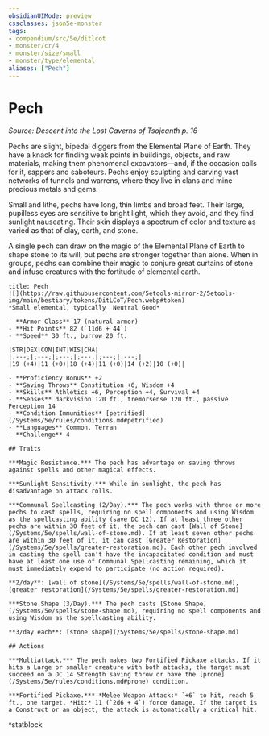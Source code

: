 ```yaml
---
obsidianUIMode: preview
cssclasses: json5e-monster
tags:
- compendium/src/5e/ditlcot
- monster/cr/4
- monster/size/small
- monster/type/elemental
aliases: ["Pech"]
---
```

# Pech
*Source: Descent into the Lost Caverns of Tsojcanth p. 16*  

Pechs are slight, bipedal diggers from the Elemental Plane of Earth. They have a knack for finding weak points in buildings, objects, and raw materials, making them phenomenal excavators—and, if the occasion calls for it, sappers and saboteurs. Pechs enjoy sculpting and carving vast networks of tunnels and warrens, where they live in clans and mine precious metals and gems.

Small and lithe, pechs have long, thin limbs and broad feet. Their large, pupilless eyes are sensitive to bright light, which they avoid, and they find sunlight nauseating. Their skin displays a spectrum of color and texture as varied as that of clay, earth, and stone.

A single pech can draw on the magic of the Elemental Plane of Earth to shape stone to its will, but pechs are stronger together than alone. When in groups, pechs can combine their magic to conjure great curtains of stone and infuse creatures with the fortitude of elemental earth.

```ad-statblock
title: Pech
![](https://raw.githubusercontent.com/5etools-mirror-2/5etools-img/main/bestiary/tokens/DitLCoT/Pech.webp#token)
*Small elemental, typically  Neutral Good*

- **Armor Class** 17 (natural armor)
- **Hit Points** 82 (`11d6 + 44`)
- **Speed** 30 ft., burrow 20 ft.

|STR|DEX|CON|INT|WIS|CHA|
|:---:|:---:|:---:|:---:|:---:|:---:|
|19 (+4)|11 (+0)|18 (+4)|11 (+0)|14 (+2)|10 (+0)|

- **Proficiency Bonus** +2
- **Saving Throws** Constitution +6, Wisdom +4
- **Skills** Athletics +6, Perception +4, Survival +4
- **Senses** darkvision 120 ft., tremorsense 120 ft., passive Perception 14
- **Condition Immunities** [petrified](/Systems/5e/rules/conditions.md#petrified)
- **Languages** Common, Terran
- **Challenge** 4

## Traits

***Magic Resistance.*** The pech has advantage on saving throws against spells and other magical effects.

***Sunlight Sensitivity.*** While in sunlight, the pech has disadvantage on attack rolls.

***Communal Spellcasting (2/Day).*** The pech works with three or more pechs to cast spells, requiring no spell components and using Wisdom as the spellcasting ability (save DC 12). If at least three other pechs are within 30 feet of it, the pech can cast [Wall of Stone](/Systems/5e/spells/wall-of-stone.md). If at least seven other pechs are within 30 feet of it, it can cast [Greater Restoration](/Systems/5e/spells/greater-restoration.md). Each other pech involved in casting the spell can't have the incapacitated condition and must have at least one use of Communal Spellcasting remaining, which it must immediately expend to participate (no action required).

**2/day**: [wall of stone](/Systems/5e/spells/wall-of-stone.md), [greater restoration](/Systems/5e/spells/greater-restoration.md)

***Stone Shape (3/Day).*** The pech casts [Stone Shape](/Systems/5e/spells/stone-shape.md), requiring no spell components and using Wisdom as the spellcasting ability.

**3/day each**: [stone shape](/Systems/5e/spells/stone-shape.md)

## Actions

***Multiattack.*** The pech makes two Fortified Pickaxe attacks. If it hits a Large or smaller creature with both attacks, the target must succeed on a DC 14 Strength saving throw or have the [prone](/Systems/5e/rules/conditions.md#prone) condition.

***Fortified Pickaxe.*** *Melee Weapon Attack:* `+6` to hit, reach 5 ft., one target. *Hit:* 11 (`2d6 + 4`) force damage. If the target is a Construct or an object, the attack is automatically a critical hit.
```
^statblock